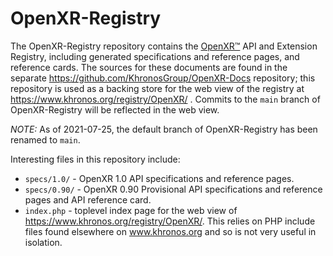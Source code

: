 # OpenXR-Registry

The OpenXR-Registry repository contains the [OpenXR™](https://www.khronos.org/openxr)
API and Extension Registry, including generated specifications and
reference pages, and reference cards. The sources for these documents are
found in the separate <https://github.com/KhronosGroup/OpenXR-Docs> repository; this
repository is used as a backing store for the web view of the registry at
<https://www.khronos.org/registry/OpenXR/> . Commits to the `main` branch of
OpenXR-Registry will be reflected in the web view.

*NOTE:* As of 2021-07-25, the default branch of OpenXR-Registry has been
renamed to `main`.

Interesting files in this repository include:

* `specs/1.0/` - OpenXR 1.0 API specifications and reference pages.
* `specs/0.90/` - OpenXR 0.90 Provisional API specifications and reference pages and API
  reference card.
* `index.php` - toplevel index page for the web view of <https://www.khronos.org/registry/OpenXR/>.
  This relies on PHP
  include files found elsewhere on www.khronos.org and so is not very useful
  in isolation.
